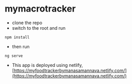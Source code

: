 # mymacrotracker

* clone the repo
* switch to the root and run 
```
npm install
```
* then run
```
ng serve
```
* This app is deployed using netlify, 
[https://myfoodtrackerbymanasamannava.netlify.com/](https://myfoodtrackerbymanasamannava.netlify.com/)
